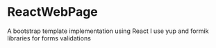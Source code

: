 # ReactWebPage
A bootstrap template implementation using React
I use yup and formik libraries for forms validations
